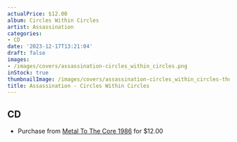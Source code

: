 ```yaml
---
actualPrice: $12.00
album: Circles Within Circles
artist: Assassination
categories:
- CD
date: '2023-12-17T13:21:04'
draft: false
images:
- /images/covers/assassination-circles_within_circles.png
inStock: true
thumbnailImage: /images/covers/assassination-circles_within_circles-thumb.png
title: Assassination - Circles Within Circles
---
```


## CD
* Purchase from [Metal To The Core 1986](https://metaltothecore1986.com/shop/assassination-circles-within-circles-cd/) for $12.00
